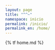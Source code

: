 ```yaml
---
layout: page
title: "^^~"
namespace: inicio
permalink: /inicio/
permalink_en: /home/
---
```


{% tf home.md %}
